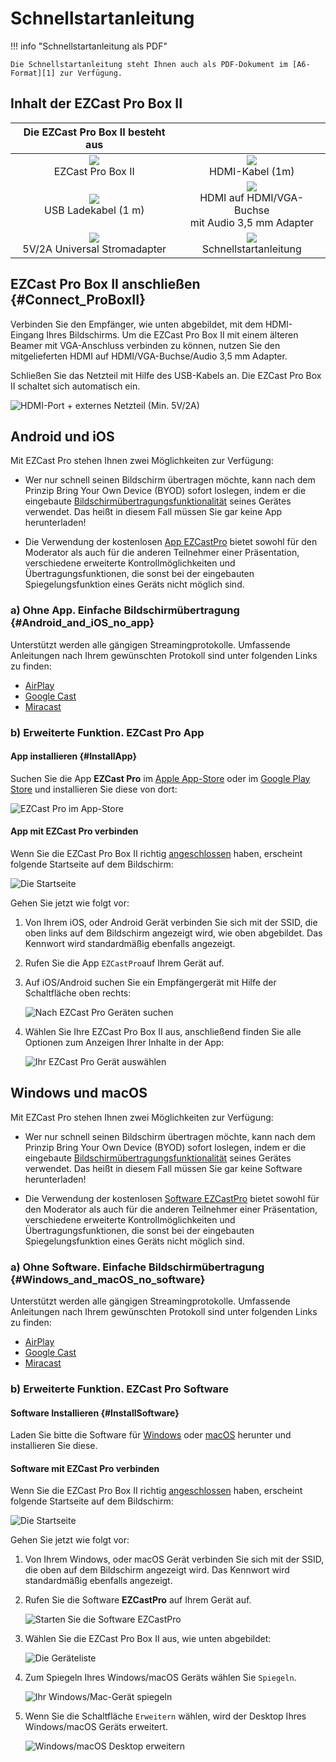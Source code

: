# Schnellstartanleitung

!!! info "Schnellstartanleitung als PDF"
	
    Die Schnellstartanleitung steht Ihnen auch als PDF-Dokument im [A6-Format][1] zur Verfügung.

  [1]: https://download.stueber.de/doc/de/ezcastpro/schnellstartanleitungen/A6_BoxII.pdf

## Inhalt der EZCast Pro Box II

| Die EZCast Pro Box II besteht aus |   |
| :----: | :----: |
| ![](/assets/img/Contents.B10.png)<br>EZCast Pro Box II | ![](/assets/img/Contents_1M.HDMI.Cable.png) <br>HDMI-Kabel (1m) |
| ![](/assets/img/Contents_USB_Charger.png)<br>USB Ladekabel  (1 m) | ![](/assets/img/Contents.Adapter.png)<br>HDMI auf HDMI/VGA-Buchse<br>mit Audio 3,5 mm Adapter |
| ![](/assets/img/Contents.PowerSupply.png)<br>5V/2A Universal Stromadapter | ![](/assets/img/Contents.QSG.png)<br>Schnellstartanleitung |


## EZCast Pro Box II anschließen {#Connect_ProBoxII}

Verbinden Sie den Empfänger, wie unten abgebildet, mit dem HDMI-Eingang Ihres Bildschirms. Um die EZCast Pro Box II mit einem älteren Beamer mit VGA-Anschluss verbinden zu können, nutzen Sie den mitgelieferten HDMI auf HDMI/VGA-Buchse/Audio 3,5 mm Adapter.

Schließen Sie das Netzteil mit Hilfe des USB-Kabels an. Die EZCast Pro Box II schaltet sich automatisch ein. 

![HDMI-Port + externes Netzteil (Min. 5V/2A)](/assets/img/B10_setup.png)

## Android und iOS

Mit EZCast Pro stehen Ihnen zwei Möglichkeiten zur Verfügung:

* Wer nur schnell seinen Bildschirm übertragen möchte, kann nach dem Prinzip Bring Your Own Device (BYOD) sofort loslegen, indem er die eingebaute [Bildschirmübertragungsfunktionalität](#Android_and_iOS_no_app) seines Gerätes verwendet. Das heißt in diesem Fall müssen Sie gar keine App herunterladen!

* Die Verwendung der kostenlosen [App EZCastPro](#InstallApp) bietet sowohl für den Moderator als auch für die anderen Teilnehmer einer Präsentation, verschiedene erweiterte Kontrollmöglichkeiten und Übertragungsfunktionen, die sonst bei der eingebauten Spiegelungsfunktion eines Geräts nicht möglich sind.

### a) Ohne App. Einfache Bildschirmübertragung {#Android_and_iOS_no_app}

Unterstützt werden alle gängigen Streamingprotokolle. Umfassende Anleitungen nach Ihrem gewünschten Protokoll sind unter folgenden Links zu finden:

* [AirPlay](airplay.md)
* [Google Cast](chromecast.md)
* [Miracast](miracast.md)

### b) Erweiterte Funktion. EZCast Pro App 

#### App installieren {#InstallApp}

Suchen Sie die App **EZCast Pro** im [Apple App-Store](https://apps.apple.com/app/ezcast-pro/id897830705) oder im [Google Play Store](https://play.google.com/store/apps/details?id=com.actionsmicro.ezcastpro) und installieren Sie diese von dort:

![EZCast Pro im App-Store](/assets/img/EZCastProAppStore.png)

#### App mit EZCast Pro verbinden

Wenn Sie die EZCast Pro Box II richtig [angeschlossen](#Connect_ProBoxII) haben, erscheint folgende Startseite auf dem Bildschirm:

![Die Startseite](/assets/img/B10_landingpage.png)

Gehen Sie jetzt wie folgt vor:

1.  Von Ihrem iOS, oder Android Gerät verbinden Sie sich mit der SSID, die oben links auf dem Bildschirm angezeigt wird, wie oben abgebildet. Das Kennwort wird standardmäßig ebenfalls angezeigt.

2.  Rufen Sie die App `EZCastPro`auf Ihrem Gerät auf.

3.  Auf iOS/Android suchen Sie ein Empfängergerät mit Hilfe der Schaltfläche oben rechts:

    ![Nach EZCast Pro Geräten suchen](/assets/img/Device-list.png)

4.  Wählen Sie Ihre EZCast Pro Box II aus, anschließend finden Sie alle Optionen zum Anzeigen Ihrer Inhalte in der App:

    ![Ihr EZCast Pro Gerät auswählen](/assets/img/select-device.png)

## Windows und macOS

Mit EZCast Pro stehen Ihnen zwei Möglichkeiten zur Verfügung:

* Wer nur schnell seinen Bildschirm übertragen möchte, kann nach dem Prinzip Bring Your Own Device (BYOD) sofort loslegen, indem er die eingebaute [Bildschirmübertragungsfunktionalität](#Windows_and_macOS_no_software) seines Gerätes verwendet. Das heißt in diesem Fall müssen Sie gar keine Software herunterladen!

* Die Verwendung der kostenlosen [Software EZCastPro](#InstallSoftware) bietet sowohl für den Moderator als auch für die anderen Teilnehmer einer Präsentation, verschiedene erweiterte Kontrollmöglichkeiten und Übertragungsfunktionen, die sonst bei der eingebauten Spiegelungsfunktion eines Geräts nicht möglich sind.

### a) Ohne Software. Einfache Bildschirmübertragung {#Windows_and_macOS_no_software}

Unterstützt werden alle gängigen Streamingprotokolle. Umfassende Anleitungen nach Ihrem gewünschten Protokoll sind unter folgenden Links zu finden:

* [AirPlay](airplay.md)
* [Google Cast](chromecast.md)
* [Miracast](miracast.md)

### b) Erweiterte Funktion. EZCast Pro Software 

#### Software Installieren {#InstallSoftware}

Laden Sie bitte die Software für [Windows](https://ezcast-pro.com/download/ezcastpro-app/windows/) oder [macOS](https://ezcast-pro.com/download/ezcastpro-app/macos/) herunter und installieren Sie diese.

#### Software mit EZCast Pro verbinden

Wenn Sie die EZCast Pro Box II richtig [angeschlossen](#Connect_ProBoxII) haben, erscheint folgende Startseite auf dem Bildschirm:

![Die Startseite](/assets/img/B10_landingpage.png)

Gehen Sie jetzt wie folgt vor:

1.  Von Ihrem Windows, oder macOS Gerät verbinden Sie sich mit der SSID, die oben auf dem Bildschirm angezeigt wird. Das Kennwort wird standardmäßig ebenfalls angezeigt.

2.  Rufen Sie die Software **EZCastPro** auf Ihrem Gerät auf.

    ![Starten Sie die Software EZCastPro](/assets/img/EZCastPro_Start_Software.png)

3.  Wählen Sie die EZCast Pro Box II aus, wie unten abgebildet:

    ![Die Geräteliste](/assets/img/mac-windows_device-list.png)

4.  Zum Spiegeln Ihres Windows/macOS Geräts wählen Sie `Spiegeln`.

    ![Ihr Windows/Mac-Gerät spiegeln](/assets/img/mac-windows_mirror.png)

5.  Wenn Sie die Schaltfläche `Erweitern` wählen, wird der Desktop Ihres Windows/macOS Geräts erweitert.

    ![Windows/macOS Desktop erweitern](/assets/img/mac-windows_extend.png)

